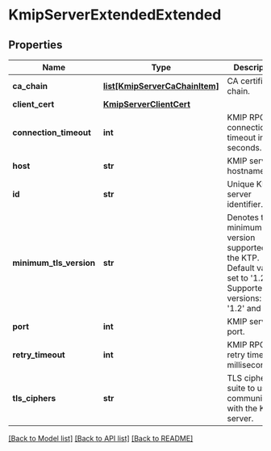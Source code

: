 # KmipServerExtendedExtended

## Properties
Name | Type | Description | Notes
------------ | ------------- | ------------- | -------------
**ca_chain** | [**list[KmipServerCaChainItem]**](KmipServerCaChainItem.md) | CA certificate chain. | 
**client_cert** | [**KmipServerClientCert**](KmipServerClientCert.md) |  | 
**connection_timeout** | **int** | KMIP RPC connection timeout in seconds. | 
**host** | **str** | KMIP server hostname. | 
**id** | **str** | Unique KMIP server identifier. | 
**minimum_tls_version** | **str** | Denotes the minimum TLS version supported by the KTP. Default value is set to &#39;1.2&#39;. Supported versions: &#39;1.1&#39;, &#39;1.2&#39; and &#39;1.3&#39;. | 
**port** | **int** | KMIP server port. | 
**retry_timeout** | **int** | KMIP RPC retry timeout in milliseconds. | 
**tls_ciphers** | **str** | TLS cipher suite to use for communication with the KMIP server. | 

[[Back to Model list]](../README.md#documentation-for-models) [[Back to API list]](../README.md#documentation-for-api-endpoints) [[Back to README]](../README.md)


